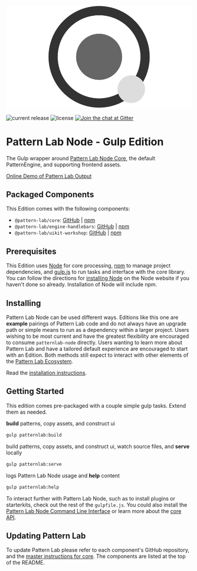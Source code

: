 ![Pattern Lab Logo](https://github.com/pattern-lab/patternlab-node/raw/master/patternlab.png 'Pattern Lab Logo')

![current release](https://img.shields.io/npm/v/@pattern-lab/edition-node-gulp.svg)
![license](https://img.shields.io/github/license/pattern-lab/patternlab-node.svg) [![Join the chat at Gitter](https://badges.gitter.im/pattern-lab/node.svg)](https://gitter.im/pattern-lab/node)

# Pattern Lab Node - Gulp Edition

The Gulp wrapper around [Pattern Lab Node Core](https://github.com/pattern-lab/patternlab-node/tree/master/packages/core), the default PatternEngine, and supporting frontend assets.

[Online Demo of Pattern Lab Output](https://demo.patternlab.io/)

## Packaged Components

This Edition comes with the following components:

* `@pattern-lab/core`: [GitHub](https://github.com/pattern-lab/patternlab-node/tree/master/packages/core) | [npm](https://www.npmjs.com/package/@pattern-lab/core)
* `@pattern-lab/engine-handlebars`: [GitHub](https://github.com/pattern-lab/patternlab-node/tree/master/packages/engine-handlebars) | [npm](https://www.npmjs.com/package/@pattern-lab/engine-handlebars)
* `@pattern-lab/uikit-workshop`: [GitHub](https://github.com/pattern-lab/patternlab-node/tree/master/packages/uikit-workshop) | [npm](https://www.npmjs.com/package/@pattern-lab/uikit-workshop)

## Prerequisites

This Edition uses [Node](https://nodejs.org/) for core processing, [npm](https://www.npmjs.com/) to manage project dependencies, and [gulp.js](https://gulpjs.com/) to run tasks and interface with the core library. You can follow the directions for [installing Node](https://nodejs.org/en/download/) on the Node website if you haven't done so already. Installation of Node will include npm.

## Installing

Pattern Lab Node can be used different ways. Editions like this one are **example** pairings of Pattern Lab code and do not always have an upgrade path or simple means to run as a dependency within a larger project. Users wishing to be most current and have the greatest flexibility are encouraged to consume `patternlab-node` directly. Users wanting to learn more about Pattern Lab and have a tailored default experience are encouraged to start with an Edition. Both methods still expect to interact with other elements of the [Pattern Lab Ecosystem](https://github.com/pattern-lab/patternlab-node/tree/master/packages/core#ecosystem).

Read the [installation instructions](https://github.com/pattern-lab/patternlab-node/tree/master#installation).

## Getting Started

This edition comes pre-packaged with a couple simple gulp tasks. Extend them as needed.

**build** patterns, copy assets, and construct ui

```bash
gulp patternlab:build
```

build patterns, copy assets, and construct ui, watch source files, and **serve** locally

```bash
gulp patternlab:serve
```

logs Pattern Lab Node usage and **help** content

```bash
gulp patternlab:help
```

To interact further with Pattern Lab Node, such as to install plugins or starterkits, check out the rest of the `gulpfile.js`. You could also install the [Pattern Lab Node Command Line Interface](https://github.com/pattern-lab/patternlab-node/tree/master/packages/cli) or learn more about the [core API](https://github.com/pattern-lab/patternlab-node/tree/master/packages/core#usage).

## Updating Pattern Lab

To update Pattern Lab please refer to each component's GitHub repository, and the [master instructions for core](https://github.com/pattern-lab/patternlab-node/wiki/Upgrading). The components are listed at the top of the README.
